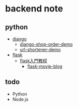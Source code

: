 # backend note

## python
* [django](https://www.djangoproject.com/)
    * [django-shop-order-demo](https://github.com/nicehorse06/django-shop-order-demo)
    * [url-shortener-demo](https://github.com/nicehorse06/url-shortener-demo)
* [flask](https://flask.palletsprojects.com/en/2.0.x/)
    * [flask入門教程](https://read.helloflask.com/)
        * [flask-movie-blog](https://github.com/nicehorse06/flask-movie-blog)


## todo
* Python
* Node.js
